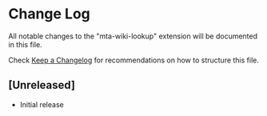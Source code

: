 # Change Log

All notable changes to the "mta-wiki-lookup" extension will be documented in this file.

Check [Keep a Changelog](http://keepachangelog.com/) for recommendations on how to structure this file.

## [Unreleased]

- Initial release